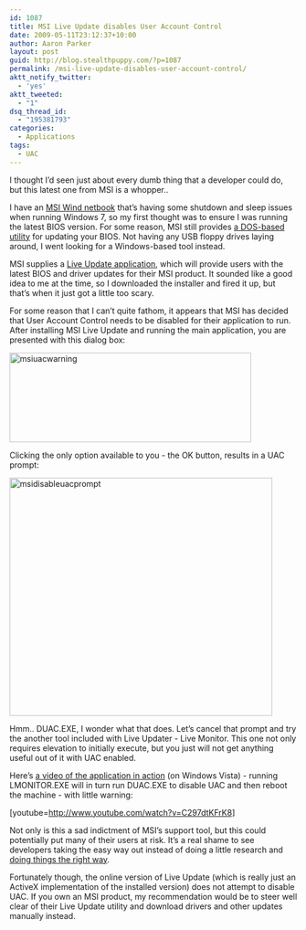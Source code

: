 ```yaml
---
id: 1087
title: MSI Live Update disables User Account Control
date: 2009-05-11T23:12:37+10:00
author: Aaron Parker
layout: post
guid: http://blog.stealthpuppy.com/?p=1087
permalink: /msi-live-update-disables-user-account-control/
aktt_notify_twitter:
  - 'yes'
aktt_tweeted:
  - "1"
dsq_thread_id:
  - "195381793"
categories:
  - Applications
tags:
  - UAC
---
```

I thought I&#8217;d seen just about every dumb thing that a developer could do, but this latest one from MSI is a whopper..

I have an [MSI Wind netbook](http://uk.msi.com/index.php?func=proddesc&prod_no=1415&maincat_no=135&cat2_no=551) that&#8217;s having some shutdown and sleep issues when running Windows 7, so my first thought was to ensure I was running the latest BIOS version. For some reason, MSI still provides [a DOS-based utility](http://www.msicomputer.com/support/BIOS_AMI.asp) for updating your BIOS. Not having any USB floppy drives laying around, I went looking for a Windows-based tool instead.

MSI supplies a [Live Update application](http://www.msi.com/index.php?func=html&name=liveupdate_series), which will provide users with the latest BIOS and driver updates for their MSI product. It sounded like a good idea to me at the time, so I downloaded the installer and fired it up, but that&#8217;s when it just got a little too scary.

For some reason that I can&#8217;t quite fathom, it appears that MSI has decided that User Account Control needs to be disabled for their application to run. After installing MSI Live Update and running the main application, you are presented with this dialog box:

<img class="alignnone size-full wp-image-1088" title="msiuacwarning" src="http://stealthpuppy.com/wp-content/uploads/2009/05/msiuacwarning.png" alt="msiuacwarning" width="423" height="157" srcset="https://stealthpuppy.com/wp-content/uploads/2009/05/msiuacwarning.png 423w, https://stealthpuppy.com/wp-content/uploads/2009/05/msiuacwarning-150x55.png 150w, https://stealthpuppy.com/wp-content/uploads/2009/05/msiuacwarning-300x111.png 300w" sizes="(max-width: 423px) 100vw, 423px" /> 

Clicking the only option available to you - the OK button, results in a UAC prompt:

<img class="alignnone size-full wp-image-1089" title="msidisableuacprompt" src="http://stealthpuppy.com/wp-content/uploads/2009/05/msidisableuacprompt.png" alt="msidisableuacprompt" width="460" height="417" srcset="https://stealthpuppy.com/wp-content/uploads/2009/05/msidisableuacprompt.png 460w, https://stealthpuppy.com/wp-content/uploads/2009/05/msidisableuacprompt-150x135.png 150w, https://stealthpuppy.com/wp-content/uploads/2009/05/msidisableuacprompt-300x271.png 300w" sizes="(max-width: 460px) 100vw, 460px" /> 

Hmm.. DUAC.EXE, I wonder what that does. Let&#8217;s cancel that prompt and try the another tool included with Live Updater - Live Monitor. This one not only requires elevation to initially execute, but you just will not get anything useful out of it with UAC enabled.

Here&#8217;s [a video of the application in action](http://www.youtube.com/watch?v=C297dtKFrK8) (on Windows Vista) - running LMONITOR.EXE will in turn run DUAC.EXE to disable UAC and then reboot the machine - with little warning:

[youtube=http://www.youtube.com/watch?v=C297dtKFrK8]

Not only is this a sad indictment of MSI&#8217;s support tool, but this could potentially put many of their users at risk. It&#8217;s a real shame to see developers taking the easy way out instead of doing a little research and [doing things the right way](http://msdn.microsoft.com/en-us/magazine/cc163486.aspx).

Fortunately though, the online version of Live Update (which is really just an ActiveX implementation of the installed version) does not attempt to disable UAC. If you own an MSI product, my recommendation would be to steer well clear of their Live Update utility and download drivers and other updates manually instead.